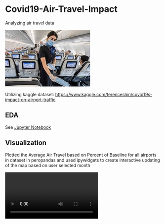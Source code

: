# Covid19-Air-Travel-Impact
Analyzing air travel data

![airport](https://github.com/ifemiller/Covid19-Air-Travel-Impact/blob/main/airtravel.jpg)

Utilizing kaggle dataset: https://www.kaggle.com/terenceshin/covid19s-impact-on-airport-traffic

## EDA

See [Jupyter Notebook](https://github.com/ifemiller/Covid19-Air-Travel-Impact/blob/main/Covid19%20Impact%20on%20Air%20Traffic.ipynb)

## Visualization

Plotted the Average Air Travel based on Percent of Baseline for all airports in dataset in peropandas and used ipywidgets to create interactive updating of the map based on user selected month

![Visualization](https://user-images.githubusercontent.com/73677361/113073401-07177880-9197-11eb-99df-0db6f67dc65e.mp4)


